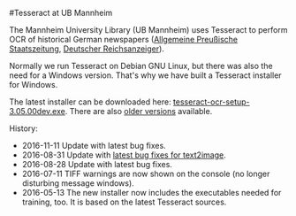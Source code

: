 #Tesseract at UB Mannheim

The Mannheim University Library (UB Mannheim) uses Tesseract to perform OCR
of historical German newspapers ([Allgemeine Preußische Staatszeitung](https://de.wikipedia.org/wiki/Allgemeine_Preu%C3%9Fische_Staatszeitung), [Deutscher Reichsanzeiger](https://de.wikipedia.org/wiki/Deutscher_Reichsanzeiger)).

Normally we run Tesseract on Debian GNU Linux, but there was also the need for
a Windows version. That's why we have built a Tesseract installer for Windows.

The latest installer can be downloaded here:
[tesseract-ocr-setup-3.05.00dev.exe](http://digi.bib.uni-mannheim.de/tesseract/tesseract-ocr-setup-3.05.00dev.exe). There are also [older versions](http://digi.bib.uni-mannheim.de/tesseract/) available.

History:
* 2016-11-11 Update with latest bug fixes.
* 2016-08-31 Update with [latest bug fixes for text2image](https://github.com/tesseract-ocr/tesseract/issues/396).
* 2016-08-28 Update with latest bug fixes.
* 2016-07-11 TIFF warnings are now shown on the console (no longer disturbing message windows).
* 2016-05-13 The new installer now includes the executables needed for training, too. It is based on the latest Tesseract sources.
